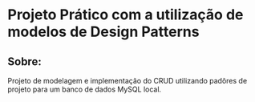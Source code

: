 # Projeto Prático com a utilização de modelos de Design Patterns
## Sobre:
Projeto de modelagem e implementação do CRUD utilizando padõres de projeto para um banco de dados MySQL local.
